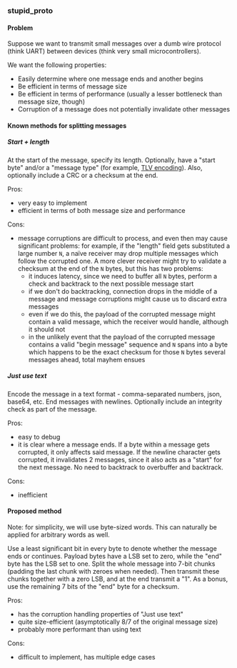 ### stupid_proto

#### Problem
Suppose we want to transmit small messages over a dumb wire protocol (think UART)
between devices (think very small microcontrollers).

We want the following properties:

- Easily determine where one message ends and another begins
- Be efficient in terms of message size
- Be efficient in terms of performance (usually a lesser bottleneck than message size, though)
- Corruption of a message does not potentially invalidate other messages

#### Known methods for splitting messages
##### Start + length
At the start of the message, specify its length. Optionally, have a "start byte"
and/or a "message type" (for example, [TLV encoding](https://en.wikipedia.org/wiki/Type-length-value)). Also, optionally include a CRC or a checksum at the end.

Pros:
- very easy to implement
- efficient in terms of both message size and performance

Cons:
- message corruptions are difficult to process, and even then may cause
significant problems: for example, if the "length" field gets substituted
a large number `N`, a naïve receiver may drop multiple messages which follow
the corrupted one. A more clever receiver might try to validate a checksum
at the end of the `N` bytes, but this has two problems:
    - it induces latency, since we need to buffer all `N` bytes, perform a check
    and backtrack to the next possible message start
    - if we don't do backtracking, connection drops in the middle of a message
    and message corruptions might cause us to discard extra messages
    - even if we do this, the payload of the corrupted message might contain a
    valid message, which the receiver would handle, although it should not
    - in the unlikely event that the payload of the corrupted message contains a
    valid "begin message" sequence and `N` spans into a byte which happens to be
    the exact checksum for those `N` bytes several messages ahead, total mayhem
    ensues

##### Just use text
Encode the message in a text format - comma-separated numbers, json, base64, etc.
End messages with newlines. Optionally include an integrity check as part of the message.

Pros:
- easy to debug
- it is clear where a message ends. If a byte within a message gets corrupted,
it only affects said message. If the newline character gets corrupted, it
invalidates 2 messages, since it also acts as a "start" for the next message.
No need to backtrack to overbuffer and backtrack.

Cons:
- inefficient

#### Proposed method
Note: for simplicity, we will use byte-sized words. This can naturally be
applied for arbitrary words as well.

Use a least significant bit in every byte to denote whether the message ends
or continues. Payload bytes have a LSB set to zero, while the "end" byte has
the LSB set to one. Split the whole message into 7-bit chunks (padding the last
chunk with zeroes when needed). Then transmit these chunks together with a zero
LSB, and at the end transmit a "1". As a bonus, use the remaining 7 bits of
the "end" byte for a checksum.

Pros:
- has the corruption handling properties of "Just use text"
- quite size-efficient (asymptotically 8/7 of the original message size)
- probably more performant than using text

Cons:
- difficult to implement, has multiple edge cases
